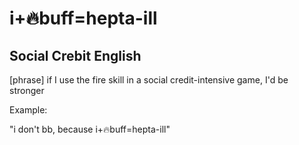 # i+🔥buff=hepta-ill
## Social Crebit English

[phrase] if I use the fire skill in a social credit-intensive game, I'd be stronger

Example:

"i don't bb, because i+🔥buff=hepta-ill"
